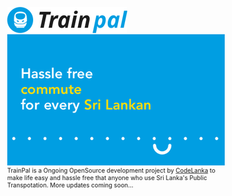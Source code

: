 <img src="/designs/ui/Exports/Jan 19 2019/Group 2@2x.svg">
<img src="designs/ui/Exports/Jan 19 2019/Group 5.png">
TrainPal is a Ongoing OpenSource development project by <a href="https://github.com/CodeLanka">CodeLanka</a> to make life easy and hassle free that anyone who use Sri Lanka's Public Transpotation. 
More updates coming soon...
<br><br>

